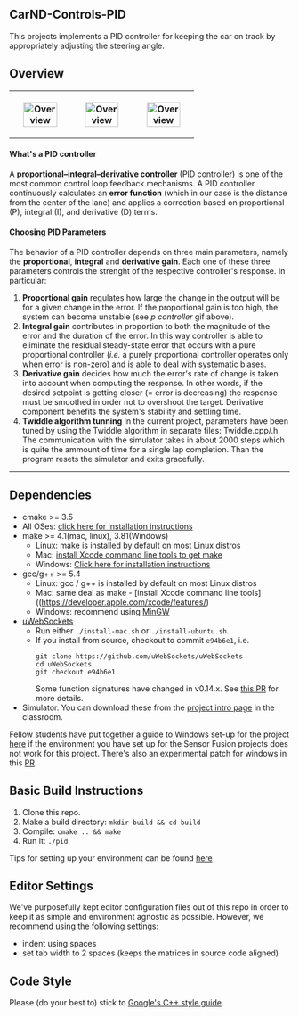 ## CarND-Controls-PID
This projects implements a PID controller for keeping the car on track by appropriately adjusting the steering angle. 
## Overview
<table style="width:100%">
  <tr>
    <th>
      <p align="center">
       <img src="./images/control_none.gif" alt="Overview" width="80%">
      </p>
    </th>
    <th>
      <p align="center">
       <img src="./images/control_p.gif" alt="Overview" width="80%">
      </p>
    </th>
    <th>
      <p align="center">
       <img src="./images/control_pid.gif" alt="Overview" width="80%">
      </p>
    </th>
  </tr>
  </table>
  
#### What's a PID controller

A **proportional–integral–derivative controller** (PID controller) is one of the most common control loop feedback mechanisms. A PID controller continuously calculates an **error function** (which in our case is the distance from the center of the lane) and applies a correction based on proportional (P), integral (I), and derivative (D) terms.

#### Choosing PID Parameters
The behavior of a PID controller depends on three main parameters, namely the **proportional**, **integral** and **derivative gain**. Each one of these three parameters controls the strenght of the respective controller's response. In particular:
1. **Proportional gain** regulates how large the change in the output will be for a given change in the error. If the proportional gain is too high, the system can become unstable (see *p controller* gif above).
2. **Integral gain** contributes in proportion to both the magnitude of the error and the duration of the error. In this way controller is able to eliminate the residual steady-state error that occurs with a pure proportional controller (*i.e.* a purely proportional controller operates only when error is non-zero) and is able to deal with systematic biases.
3. **Derivative gain** decides how much the error's rate of change is taken into account when computing the response. In other words, if the desired setpoint is getting closer (= error is decreasing) the response must be smoothed in order not to overshoot the target. Derivative component benefits the system's stability and settling time.
4. **Twiddle algorithm tunning** In the current project, parameters have been tuned by using the Twiddle algorithm in separate files: Twiddle.cpp/.h. The communication with the simulator takes in about 2000 steps which is quite the ammount of time for a single lap completion. Than the program resets the simulator and exits gracefully.
---
## Dependencies

* cmake >= 3.5
 * All OSes: [click here for installation instructions](https://cmake.org/install/)
* make >= 4.1(mac, linux), 3.81(Windows)
  * Linux: make is installed by default on most Linux distros
  * Mac: [install Xcode command line tools to get make](https://developer.apple.com/xcode/features/)
  * Windows: [Click here for installation instructions](http://gnuwin32.sourceforge.net/packages/make.htm)
* gcc/g++ >= 5.4
  * Linux: gcc / g++ is installed by default on most Linux distros
  * Mac: same deal as make - [install Xcode command line tools]((https://developer.apple.com/xcode/features/)
  * Windows: recommend using [MinGW](http://www.mingw.org/)
* [uWebSockets](https://github.com/uWebSockets/uWebSockets)
  * Run either `./install-mac.sh` or `./install-ubuntu.sh`.
  * If you install from source, checkout to commit `e94b6e1`, i.e.
    ```
    git clone https://github.com/uWebSockets/uWebSockets 
    cd uWebSockets
    git checkout e94b6e1
    ```
    Some function signatures have changed in v0.14.x. See [this PR](https://github.com/udacity/CarND-MPC-Project/pull/3) for more details.
* Simulator. You can download these from the [project intro page](https://github.com/udacity/self-driving-car-sim/releases) in the classroom.

Fellow students have put together a guide to Windows set-up for the project [here](https://s3-us-west-1.amazonaws.com/udacity-selfdrivingcar/files/Kidnapped_Vehicle_Windows_Setup.pdf) if the environment you have set up for the Sensor Fusion projects does not work for this project. There's also an experimental patch for windows in this [PR](https://github.com/udacity/CarND-PID-Control-Project/pull/3).

## Basic Build Instructions

1. Clone this repo.
2. Make a build directory: `mkdir build && cd build`
3. Compile: `cmake .. && make`
4. Run it: `./pid`. 

Tips for setting up your environment can be found [here](https://classroom.udacity.com/nanodegrees/nd013/parts/40f38239-66b6-46ec-ae68-03afd8a601c8/modules/0949fca6-b379-42af-a919-ee50aa304e6a/lessons/f758c44c-5e40-4e01-93b5-1a82aa4e044f/concepts/23d376c7-0195-4276-bdf0-e02f1f3c665d)

## Editor Settings

We've purposefully kept editor configuration files out of this repo in order to
keep it as simple and environment agnostic as possible. However, we recommend
using the following settings:

* indent using spaces
* set tab width to 2 spaces (keeps the matrices in source code aligned)

## Code Style
Please (do your best to) stick to [Google's C++ style guide](https://google.github.io/styleguide/cppguide.html).
